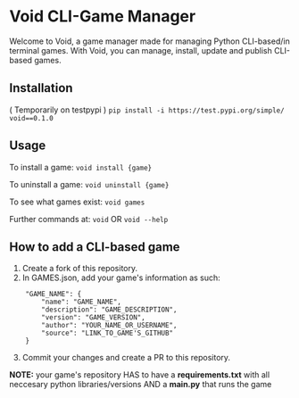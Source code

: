 # Void CLI-Game Manager

Welcome to Void, a game manager made for managing Python CLI-based/in terminal games. With Void, you can manage, install, update and publish CLI-based games.

## Installation
( Temporarily on testpypi )
`pip install -i https://test.pypi.org/simple/ void==0.1.0`

## Usage

To install a game:
`void install {game}`

To uninstall a game:
`void uninstall {game}`

To see what games exist:
`void games`

Further commands at:
`void` OR `void --help`

## How to add a CLI-based game

1. Create a fork of this repository.
2. In GAMES.json, add your game's information as such:
```
    "GAME_NAME": {
        "name": "GAME_NAME",
        "description": "GAME_DESCRIPTION",
        "version": "GAME_VERSION",
        "author": "YOUR_NAME_OR_USERNAME",
        "source": "LINK_TO_GAME'S_GITHUB"
    }
```
3. Commit your changes and create a PR to this repository.

**NOTE:** your game's repository HAS to have a **requirements.txt** with all neccesary python libraries/versions AND a **main.py** that runs the game
